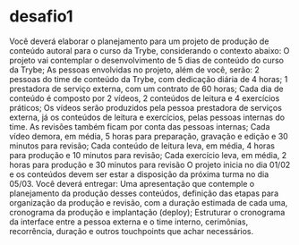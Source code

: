 # desafio1
Você deverá elaborar o planejamento para um projeto de produção de conteúdo autoral para o curso da Trybe, considerando o contexto abaixo:    O projeto vai contemplar o desenvolvimento de 5 dias de conteúdo do curso da Trybe; As pessoas envolvidas no projeto, além de você, serão: 2 pessoas do time de conteúdo da Trybe, com dedicação diária de 4 horas; 1 prestadora de serviço externa, com um contrato de 60 horas; Cada dia de conteúdo é composto por 2 vídeos, 2 conteúdos de leitura e 4 exercícios práticos; Os vídeos serão produzidos pela pessoa prestadora de serviços externa, já os conteúdos de leitura e exercícios, pelas pessoas internas do time. As revisões também ficam por conta das pessoas internas; Cada vídeo demora, em média, 5 horas para preparação, gravação e edição e 30 minutos para revisão; Cada conteúdo de leitura leva, em média, 4 horas para produção e 10 minutos para revisão; Cada exercício leva, em média, 2 horas para produção e 30 minutos para revisão O projeto inicia no dia 01/02 e os conteúdos devem ser estar a disposição da próxima turma no dia 05/03.   Você deverá entregar:  Uma apresentação que contemple o planejamento da produção desses conteúdos, definição das etapas para organização da produção e revisão, com a duração estimada de cada uma, cronograma da produção e implantação (deploy); Estruturar o cronograma da interface entre a pessoa externa e o time interno, cerimônias, recorrência, duração e outros touchpoints que achar necessários.
